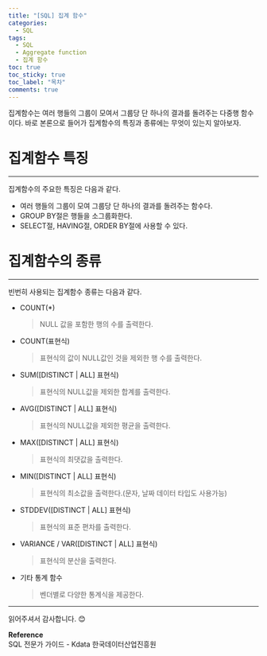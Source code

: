 ```yaml
---
title: "[SQL] 집계 함수"
categories:
  - SQL
tags:
  - SQL
  - Aggregate function
  - 집계 함수
toc: true
toc_sticky: true
toc_label: "목차"
comments: true
---
```


집계함수는 여러 행들의 그룹이 모여서 그룹당 단 하나의 결과를 돌려주는 다중행 함수이다. 바로 본론으로 들어가 집계함수의 특징과 종류에는 무엇이 있는지 알아보자.

# 집계함수 특징
---
집계함수의 주요한 특징은 다음과 같다.
- 여러 행들의 그룹이 모여 그룹당 단 하나의 결과를 돌려주는 함수다.
- GROUP BY절은 행들을 소그룹화한다.
- SELECT절, HAVING절, ORDER BY절에 사용할 수 있다.

# 집계함수의 종류
---
빈번히 사용되는 집계함수 종류는 다음과 같다.
- COUNT(*)
  >NULL 값을 포함한 행의 수를 출력한다.
- COUNT(표현식)
  >표현식의 값이 NULL값인 것을 제외한 행 수를 출력한다.
- SUM([DISTINCT | ALL] 표현식)
  >표현식의 NULL값을 제외한 합계를 출력한다.
- AVG([DISTINCT | ALL] 표현식)
  >표현식의 NULL값을 제외한 평균을 출력한다.
- MAX([DISTINCT | ALL] 표현식)
  >표현식의 최댓값을 출력한다.
- MIN([DISTINCT | ALL] 표현식)
  >표현식의 최소값을 출력한다.(문자, 날짜 데이터 타입도 사용가능)
- STDDEV([DISTINCT | ALL] 표현식)
  >표현식의 표준 편차를 출력한다.
- VARIANCE / VAR([DISTINCT | ALL] 표현식)
  >표현식의 분산을 출력한다.
- 기타 통계 함수
  >벤더별로 다양한 통계식을 제공한다.

---

읽어주셔서 감사합니다. 😊 

__Reference__  
SQL 전문가 가이드 - Kdata 한국데이터산업진흥원